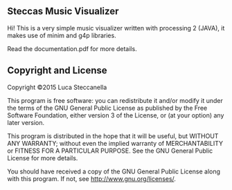 ## Steccas Music Visualizer
Hi! This is a very simple music visualizer written with processing 2 (JAVA), it makes use of minim and g4p libraries.

Read the documentation.pdf for more details.

## Copyright and License

Copyright ©2015 Luca Steccanella

This program is free software: you can redistribute it and/or modify
it under the terms of the GNU General Public License as published by
the Free Software Foundation, either version 3 of the License, or
(at your option) any later version.

This program is distributed in the hope that it will be useful,
but WITHOUT ANY WARRANTY; without even the implied warranty of
MERCHANTABILITY or FITNESS FOR A PARTICULAR PURPOSE.  See the
GNU General Public License for more details.

You should have received a copy of the GNU General Public License
along with this program.  If not, see <http://www.gnu.org/licenses/>.